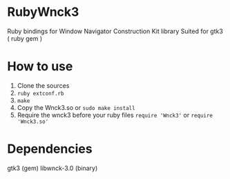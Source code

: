# RubyWnck3
Ruby bindings for Window Navigator Construction Kit library
Suited for gtk3 ( ruby gem )

# How to use
1. Clone the sources
2. `ruby extconf.rb`
3. `make`
4. Copy the Wnck3.so or `sudo make install`
5. Require the wnck3 before your ruby files
   `require 'Wnck3'` or `require 'Wnck3.so'`

# Dependencies
gtk3 (gem)
libwnck-3.0 (binary)
